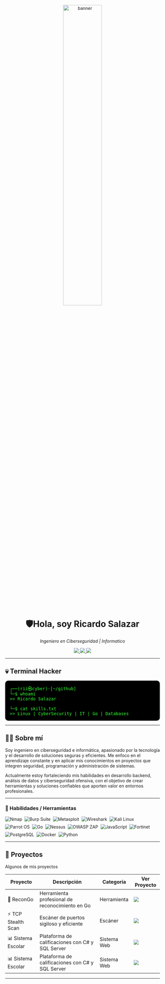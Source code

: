 <p align="center">
  <img src="is-their-mind.png" alt="banner" width="50%" />
</p>

<h1 align="center">🛡️Hola, soy Ricardo Salazar</h1>

<p align="center">
  <i>Ingeniero en Ciberseguridad | Informatico</i>
</p>

<p align="center">
  <a href="https://linkedin.com/in/tuusuario">
    <img src="https://img.shields.io/badge/LinkedIn-0A66C2?style=for-the-badge&logo=linkedin&logoColor=white"/>
  </a>
  <a href="https://tuportafolio.com">
    <img src="https://img.shields.io/badge/Portafolio-FF7139?style=for-the-badge&logoColor=white"/>
  </a>
  <a href="https://github.com/tuusuario">
    <img src="https://img.shields.io/badge/GitHub-000000?style=for-the-badge&logo=github&logoColor=white"/>
  </a>
</p>

---

## 💀 Terminal Hacker
<pre style="background:#000000; color:#33ff33; padding:15px; border-radius:10px;">
┌──(rii㉿cyber)-[~/github]
└─$ whoami
>> Ricardo Salazar  

└─$ cat skills.txt
>> Linux | CyberSecurity | IT | Go | Databases
</pre>

---

## 👨‍💻 Sobre mí
Soy ingeniero en ciberseguridad e informática, apasionado por la tecnología y el desarrollo de soluciones seguras y eficientes. Me enfoco en el aprendizaje constante y en aplicar mis conocimientos en proyectos que integren seguridad, programación y administración de sistemas.

Actualmente estoy fortaleciendo mis habilidades en desarrollo backend, análisis de datos y ciberseguridad ofensiva, con el objetivo de crear herramientas y soluciones confiables que aporten valor en entornos profesionales.

---

### 🚀 Habilidades / Herramientas

<p align="left" style="display:flex; flex-wrap:wrap; gap:8px; align-items:center;">

<!-- 1 Nmap -->
<img src="https://img.shields.io/badge/Nmap-0082D5?style=for-the-badge&logo=nmap&logoColor=white" alt="Nmap" />

<!-- 2 Burp Suite -->
<img src="https://img.shields.io/badge/Burp%20Suite-FF6633?style=for-the-badge&logo=burpsuite&logoColor=white" alt="Burp Suite" />

<!-- 3 Metasploit -->
<img src="https://img.shields.io/badge/Metasploit-5C2D91?style=for-the-badge&logo=metasploit&logoColor=white" alt="Metasploit" />

<!-- 4 Wireshark -->
<img src="https://img.shields.io/badge/Wireshark-00A3E0?style=for-the-badge&logo=wireshark&logoColor=white" alt="Wireshark" />

<!-- 5 Kali Linux -->
<img src="https://img.shields.io/badge/Kali%20Linux-5570A1?style=for-the-badge&logo=kali-linux&logoColor=white" alt="Kali Linux" />

<!-- 6 Parrot OS -->
<img src="https://img.shields.io/badge/Parrot%20OS-2EA44F?style=for-the-badge&logo=parrot&logoColor=white" alt="Parrot OS" />

<!-- 7 Go -->
<img src="https://img.shields.io/badge/Go-00ADD8?style=for-the-badge&logo=go&logoColor=white" alt="Go" />

<!-- 8 Nessus -->
<img src="https://img.shields.io/badge/Nessus-C62828?style=for-the-badge&logo=nessus&logoColor=white" alt="Nessus" />

<!-- 9 OWASP ZAP -->
<img src="https://img.shields.io/badge/OWASP%20ZAP-6C8EBF?style=for-the-badge&logo=owasp&logoColor=white" alt="OWASP ZAP" />

<!-- 10 JavaScript -->
<img src="https://img.shields.io/badge/JavaScript-F7DF1E?style=for-the-badge&logo=javascript&logoColor=black" alt="JavaScript" />

<!-- 11 Fortinet -->
<img src="https://img.shields.io/badge/Fortinet-ED1C24?style=for-the-badge&logo=fortinet&logoColor=white" alt="Fortinet" />

<!-- 12 PostgreSQL -->
<img src="https://img.shields.io/badge/PostgreSQL-336791?style=for-the-badge&logo=postgresql&logoColor=white" alt="PostgreSQL" />

<!-- 13 Docker -->
<img src="https://img.shields.io/badge/Docker-2496ED?style=for-the-badge&logo=docker&logoColor=white" alt="Docker" />

<!-- 14 Python -->
<img src="https://img.shields.io/badge/Python-3776AB?style=for-the-badge&logo=python&logoColor=white" alt="Python" />

</p>

---

## 📂 Proyectos
 Algunos de mis proyectos

| Proyecto | Descripción | Categoría | Ver Proyecto |
|----------|-------------|-----------|--------------|
| 🔎 ReconGo | Herramienta profesional de reconocimiento en Go | Herramienta | <a href="https://github.com/tuusuario/ReconGo"><img src="https://img.shields.io/badge/GitHub-000000?style=for-the-badge&logo=github&logoColor=white"/></a> |
| ⚡ TCP Stealth Scan | Escáner de puertos sigiloso y eficiente | Escáner | <a href="https://github.com/tuusuario/TCP-Stealth-Scan"><img src="https://img.shields.io/badge/GitHub-000000?style=for-the-badge&logo=github&logoColor=white"/></a> |
| 📊 Sistema Escolar | Plataforma de calificaciones con C# y SQL Server | Sistema Web | <a href="https://github.com/tuusuario/School-System"><img src="https://img.shields.io/badge/GitHub-000000?style=for-the-badge&logo=github&logoColor=white"/></a> |
| 📊 Sistema Escolar | Plataforma de calificaciones con C# y SQL Server | Sistema Web | <a href="https://github.com/tuusuario/School-System"><img src="https://img.shields.io/badge/GitHub-000000?style=for-the-badge&logo=github&logoColor=white"/></a> |

---
